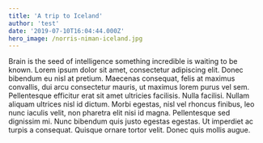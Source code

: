 ```yaml
---
title: 'A trip to Iceland'
author: 'test'
date: '2019-07-10T16:04:44.000Z'
hero_image: /norris-niman-iceland.jpg
---
```

  Brain is the seed of intelligence something incredible is waiting to be known.
  Lorem ipsum dolor sit amet, consectetur adipiscing elit. Donec bibendum eu nisl at pretium. Maecenas consequat, felis at maximus convallis, dui arcu consectetur mauris, ut maximus lorem purus vel sem. Pellentesque efficitur erat sit amet ultricies facilisis. Nulla facilisi. Nullam aliquam ultrices nisl id dictum. Morbi egestas, nisl vel rhoncus finibus, leo nunc iaculis velit, non pharetra elit nisi id magna. Pellentesque sed dignissim mi. Nunc bibendum quis justo egestas egestas. Ut imperdiet ac turpis a consequat. Quisque ornare tortor velit. Donec quis mollis augue.
